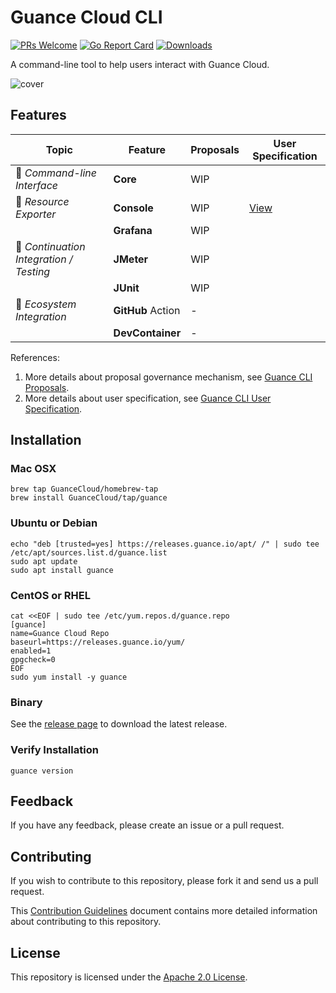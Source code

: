# Guance Cloud CLI

[![PRs Welcome](https://img.shields.io/badge/PRs-welcome-brightgreen.svg?style=flat&logo=github&color=2370ff&labelColor=454545)](http://makeapullrequest.com)
[![Go Report Card](https://goreportcard.com/badge/github.com/GuanceCloud/guance-cli)](https://goreportcard.com/report/github.com/GuanceCloud/guance-cli)
[![Downloads](https://img.shields.io/github/downloads/GuanceCloud/guance-cli/total.svg)](https://github.com/GuanceCloud/guance-cli/releases)

A command-line tool to help users interact with Guance Cloud.

![cover](./artwork/cover.png)

## Features

| Topic                                   | Feature           | Proposals | User Specification               |
| --------------------------------------- | ----------------- | --------- | -------------------------------- |
| 🔧 _Command-line Interface_             | **Core**          | WIP       |                                  |
| 🚅 _Resource Exporter_                  | **Console**       | WIP       | [View](specs/iac/import.spec.md) |
|                                         | **Grafana**       | WIP       |                                  |
| 🚀 _Continuation Integration / Testing_ | **JMeter**        | WIP       |                                  |
|                                         | **JUnit**         | WIP       |                                  |
| 🔭 _Ecosystem Integration_              | **GitHub** Action | -         |                                  |
|                                         | **DevContainer**  | -         |                                  |

References:

1. More details about proposal governance mechanism, see [Guance CLI Proposals](./proposals/README.md).
2. More details about user specification, see [Guance CLI User Specification](./specs/README.md).

## Installation

### Mac OSX

```shell
brew tap GuanceCloud/homebrew-tap
brew install GuanceCloud/tap/guance
```

### Ubuntu or Debian

```shell
echo "deb [trusted=yes] https://releases.guance.io/apt/ /" | sudo tee /etc/apt/sources.list.d/guance.list
sudo apt update
sudo apt install guance
```

### CentOS or RHEL

```shell
cat <<EOF | sudo tee /etc/yum.repos.d/guance.repo
[guance]
name=Guance Cloud Repo
baseurl=https://releases.guance.io/yum/
enabled=1
gpgcheck=0
EOF
sudo yum install -y guance
```

### Binary

See the [release page](https://github.com/GuanceCloud/guance-cli/releases) to download the latest release.

### Verify Installation

```shell
guance version
```

## Feedback

If you have any feedback, please create an issue or a pull request.

## Contributing

If you wish to contribute to this repository, please fork it and send us a pull request.

This [Contribution Guidelines](https://guance.io/contribution-guide/) document contains more detailed information about contributing to this repository.

## License

This repository is licensed under the [Apache 2.0 License](./LICENSE).
